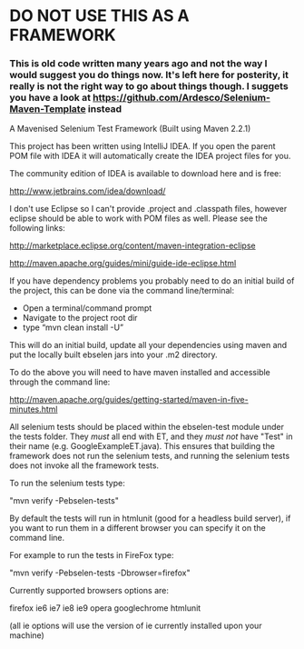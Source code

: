 DO NOT USE THIS AS A FRAMEWORK
====================

### This is old code written many years ago and not the way I would suggest you do things now.  It's left here for posterity, it really is not the right way to go about things though.  I suggets you have a look at https://github.com/Ardesco/Selenium-Maven-Template instead

A Mavenised Selenium Test Framework (Built using Maven 2.2.1)

This project has been written using IntelliJ IDEA.  If you open the parent POM file with IDEA it will automatically create the IDEA project files for you.

The community edition of IDEA is available to download here and is free:

http://www.jetbrains.com/idea/download/

I don't use Eclipse so I can't provide .project and .classpath files, however eclipse should be able to work with POM files as well.  Please see the following links:

http://marketplace.eclipse.org/content/maven-integration-eclipse

http://maven.apache.org/guides/mini/guide-ide-eclipse.html

If you have dependency problems you probably need to do an initial build of the project, this can be done via the command line/terminal:

 * Open a terminal/command prompt
 * Navigate to the project root dir
 * type “mvn clean install -U”

This will do an initial build, update all your dependencies using maven and put the locally built ebselen jars into your .m2 directory.

To do the above you will need to have maven installed and accessible through the command line:

http://maven.apache.org/guides/getting-started/maven-in-five-minutes.html

All selenium tests should be placed within the ebselen-test module under the tests folder.  They *must* all end with ET, and they *must not* have "Test" in their name (e.g. GoogleExampleET.java).  This ensures that building the framework does not run the selenium tests, and running the selenium tests does not invoke all the framework tests.

To run the selenium tests type:

"mvn verify -Pebselen-tests"

By default the tests will run in htmlunit (good for a headless build server), if you want to run them in a different browser you can specify it on the command line.

For example to run the tests in FireFox type:

"mvn verify -Pebselen-tests -Dbrowser=firefox"

Currently supported browsers options are:

firefox
ie6
ie7
ie8
ie9
opera
googlechrome
htmlunit

(all ie options will use the version of ie currently installed upon your machine)
